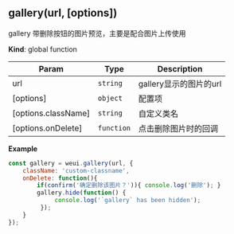 <a name="gallery"></a>

## gallery(url, [options])
gallery 带删除按钮的图片预览，主要是配合图片上传使用

**Kind**: global function  

| Param | Type | Description |
| --- | --- | --- |
| url | <code>string</code> | gallery显示的图片的url |
| [options] | <code>object</code> | 配置项 |
| [options.className] | <code>string</code> | 自定义类名 |
| [options.onDelete] | <code>function</code> | 点击删除图片时的回调 |

**Example**  
```js
const gallery = weui.gallery(url, {    className: 'custom-classname',    onDelete: function(){        if(confirm('确定删除该图片？')){ console.log('删除'); }        gallery.hide(function() {             console.log('`gallery` has been hidden');         });    }});
```
